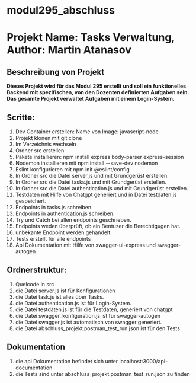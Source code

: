 # modul295_abschluss

# Projekt Name: Tasks Verwaltung, Author: Martin Atanasov

## Beschreibung von Projekt

**Dieses Projekt wird für das Modul 295 erstellt und soll ein funktionelles Backend mit spezifischen, von den Dozenten definierten Aufgaben sein. Das gesamte Projekt verwaltet Aufgaben mit einem Login-System.**

## Scritte:
1. Dev Container erstellen: Name von Image: javascript-node
2. Projekt klonen mit git clone
3. Im Verzeichnis wechseln
4. Ordner src erstellen
5. Pakete installieren: npm install express body-parser express-session
6. Nodemon installieren mit npm install --save-dev nodemon
7. Eslint konfigurieren mit npm init @eslint/config
8. In Ordner src die Datei server.js und mit Grundgerüst erstellen.
9. In Ordner src die Datei tasks.js und mit Grundgerüst erstellen.
10. In Ordner src die Datei authentication.js und mit Grundgerüst erstellen.
11. Testdaten mit Hilfe von Chatgpt generiert und in Datei testdaten.js gespeichert.
12. Endpoints in tasks.js schreiben.
12. Endpoints in authentication.js schreiben.
13. Try und Catch bei allen endpoints geschrieben.
14. Endpoints weden überprüft, ob ein Bentuzer die Berechtigugen hat.
15. unbekante Endpoint werden gehandelt.
16. Tests erstellt für alle endpoints
17. Api Dokumentation mit Hilfe von swagger-ui-express und swagger-autogen

## Ordnerstruktur:
1. Quelcode in src
2. die Datei server.js ist für Konfigurationen
3. die Datei task.js ist alles über Tasks.
4. die Datei authentication.js ist für Login-System.
5. die Datei testdaten.js ist für die Testdaten, generiert von chatgpt
6. die Datei swagger_konfiguration.js ist für swagger-autogen
7. die Datei swagger.js ist automatisch von swagger generiert.
8. die Datei abschluss_projekt.postman_test_run.json ist für den Tests

## Dokumentation
1. die api Dokumentation befindet sich unter localhost:3000/api-documentation 
2. die Tests sind unter abschluss_projekt.postman_test_run.json zu finden




